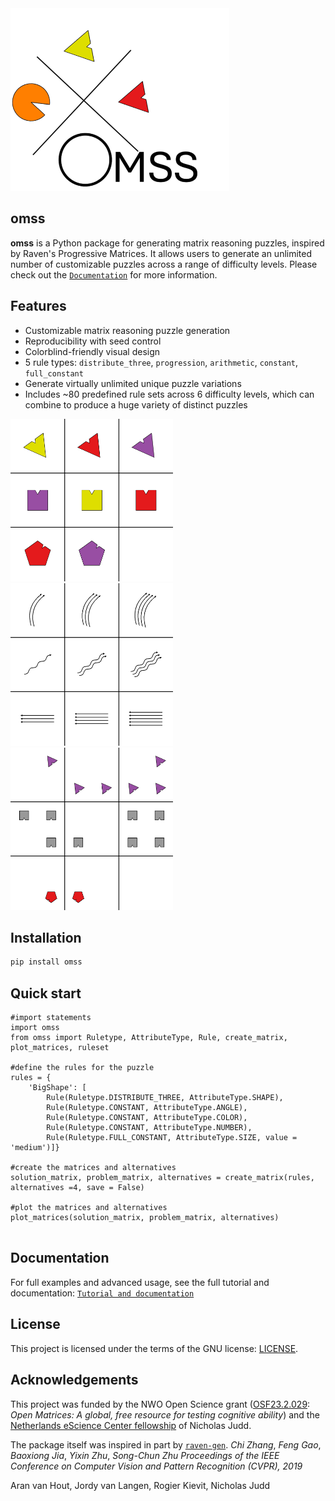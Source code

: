 
<img src="https://raw.githubusercontent.com/aranvhout/OMSS_generator/main/images/omss_logo.png" width="350">

## omss

**omss** is a Python package for generating matrix reasoning puzzles, inspired by Raven's Progressive Matrices. It allows users to generate an unlimited number of customizable puzzles across a range of difficulty levels. Please check out the [`Documentation`](https://github.com/aranvhout/OMSS_generator/blob/main/tutorial.md) for more information. 


## Features

- Customizable matrix reasoning puzzle generation
- Reproducibility with seed control
- Colorblind-friendly visual design
- 5 rule types: `distribute_three`, `progression`, `arithmetic`, `constant`, `full_constant`
- Generate virtually unlimited unique puzzle variations
- Includes ~80 predefined rule sets across 6 difficulty levels, which can combine to produce a huge variety of distinct puzzles

<img src="https://raw.githubusercontent.com/aranvhout/OMSS_generator/main/images/example1.png" width="260">&nbsp;&nbsp;&nbsp;&nbsp;&nbsp;
<img src="https://raw.githubusercontent.com/aranvhout/OMSS_generator/main/images/example2.png" width="260">&nbsp;&nbsp;&nbsp;&nbsp;&nbsp;
<img src="https://raw.githubusercontent.com/aranvhout/OMSS_generator/main/images/example3.png" width="260">

  

## Installation 

```bash
pip install omss
```

## Quick start
```{python}
#import statements
import omss
from omss import Ruletype, AttributeType, Rule, create_matrix, plot_matrices, ruleset

#define the rules for the puzzle
rules = {
    'BigShape': [       
        Rule(Ruletype.DISTRIBUTE_THREE, AttributeType.SHAPE),
        Rule(Ruletype.CONSTANT, AttributeType.ANGLE),
        Rule(Ruletype.CONSTANT, AttributeType.COLOR),
        Rule(Ruletype.CONSTANT, AttributeType.NUMBER),
        Rule(Ruletype.FULL_CONSTANT, AttributeType.SIZE, value = 'medium')]}
    
#create the matrices and alternatives
solution_matrix, problem_matrix, alternatives = create_matrix(rules, alternatives =4, save = False)

#plot the matrices and alternatives
plot_matrices(solution_matrix, problem_matrix, alternatives)


```

## Documentation
For full examples and advanced usage, see the full tutorial and documentation: [`Tutorial and documentation`](https://github.com/aranvhout/OMSS_generator/blob/main/tutorial.md)

## License
This project is licensed under the terms of the GNU license: [LICENSE](https://github.com/aranvhout/OMSS_generator/blob/main/LICENSE).

## Acknowledgements
This project was funded by the NWO Open Science grant ([OSF23.2.029](https://www.nwo.nl/en/projects/osf232029): *Open Matrices: A global, free resource for testing cognitive ability*) and the [Netherlands eScience Center fellowship](https://www.esciencecenter.nl/news/fellow-feature-nicholas-juud/) of Nicholas Judd.

The package itself was inspired in part by [`raven-gen`](https://github.com/shlomenu/raven-gen).  *Chi Zhang*, *Feng Gao*, *Baoxiong Jia*, *Yixin Zhu*, *Song-Chun Zhu* *Proceedings of the IEEE Conference on Computer Vision and Pattern Recognition (CVPR), 2019* 

Aran van Hout, Jordy van Langen, Rogier Kievit, Nicholas Judd
